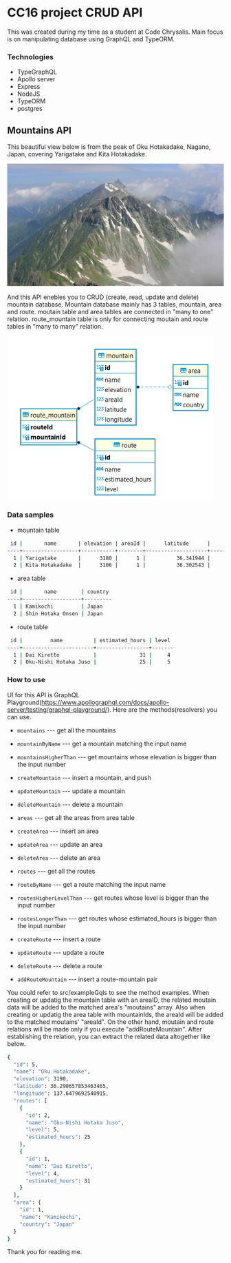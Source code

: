 # CC16 project CRUD API

This was created during my time as a student at Code Chrysalis.
Main focus is on manipulating database using GraphQL and TypeORM.

### Technologies

- TypeGraphQL
- Apollo server
- Express
- NodeJS
- TypeORM
- postgres

## Mountains API

This beautiful view below is from the peak of Oku Hotakadake, Nagano, Japan, covering Yarigatake and Kita Hotakadake.

![mountain](./images/yarigatake.jpg)

And this API enebles you to CRUD (create, read, update and delete) mountain database.
Mountain database mainly has 3 tables, mountain, area and route.
moutain table and area tables are connected in "many to one" relation.
route_mountain table is only for connecting moutain and route tables in "many to many" relation.

![er-diagram](./images/er_diagram.png)

### Data samples

- mountain table

```sh
 id |       name       | elevation | areaId |      latitude      |     longitude
----+------------------+-----------+--------+--------------------+--------------------
  1 | Yarigatake       |      3180 |      1 |          36.341944 |         137.575869
  2 | Kita Hotakadake  |      3106 |      1 |          36.302543 |         137.652028
```

- area table

```sh
 id |       name        | country
----+-------------------+---------
  1 | Kamikochi         | Japan
  2 | Shin Hotaka Onsen | Japan
```

- route table

```sh
 id |         name          | estimated_hours | level
----+-----------------------+-----------------+-------
  1 | Dai Kiretto           |              31 |     4
  2 | Oku-Nishi Hotaka Juso |              25 |     5
```

### How to use

UI for this API is GraphQL Playground(https://www.apollographql.com/docs/apollo-server/testing/graphql-playground/).
Here are the methods(resolvers) you can use.

- `mountains` --- get all the mountains
- `mountainByName` --- get a mountain matching the input name
- `mountainsHigherThan` --- get mountains whose elevation is bigger than the input number
- `createMountain` --- insert a mountain, and push
- `updateMountain` --- update a mountain
- `deleteMountain` --- delete a mountain

- `areas` --- get all the areas from area table
- `createArea` --- insert an area
- `updateArea` --- update an area
- `deleteArea` --- delete an area

- `routes` --- get all the routes
- `routeByName` --- get a route matching the input name
- `routesHigherLevelThan` --- get routes whose level is bigger than the input number
- `routesLongerThan` --- get routes whose estimated_hours is bigger than the input number
- `createRoute` --- insert a route
- `updateRoute` --- update a route
- `deleteRoute` --- delete a route

- `addRouteMountain` --- insert a route-mountain pair

You could refer to src/exampleGqls to see the method examples.
When creating or updatig the mountain table with an areaID, the related moutain data will be added to the matched area's "moutains" array.
Also when creating or updatig the area table with mountainIds, the areaId will be added to the matched moutains' "areaId".
On the other hand, moutain and route relations will be made only if you execute "addRouteMountain".
After establishing the relation, you can extract the related data altogether like below.

```sh
{
  "id": 5,
  "name": "Oku Hotakadake",
  "elevation": 3190,
  "latitude": 36.290657853463465,
  "longitude": 137.6479692540915,
  "routes": [
    {
      "id": 2,
      "name": "Oku-Nishi Hotaka Juso",
      "level": 5,
      "estimated_hours": 25
    },
    {
      "id": 1,
      "name": "Dai Kiretto",
      "level": 4,
      "estimated_hours": 31
    }
  ],
  "area": {
    "id": 1,
    "name": "Kamikochi",
    "country": "Japan"
  }
}
```

Thank you for reading me.
